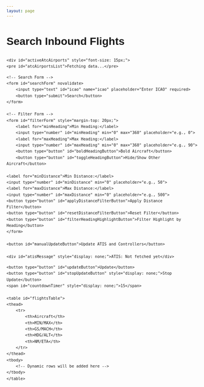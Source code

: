```yaml
---
layout: page
---
```


<style>
body {
    font-family: Helvetica, sans-serif;
    margin: 20px;
    line-height: 1.6;
}

.container {
    max-width: 800px;
    margin: auto;
}

pre {
    font-family: Helvetica, sans-serif;
    font-size: 12px;
    padding-top: 0px;
    padding-top: 0px;
}

form {
    display: flex;
    flex-wrap: wrap;
    gap: 10px;
    margin-bottom: 20px;
}

form input[type="text"], 
form input[type="number"], 
form button {
    padding: 8px;
    font-size: 14px;
    border: 1px solid #ccc;
    border-radius: 4px;
}

form button {
    background-color: #4CAF50;
    color: white;
    border: none;
    cursor: pointer;
    transition: background-color 0.3s ease;
}

form button:hover {
    background-color: #45a049;
}

table {
    width: 100%;
    border-collapse: collapse;
    margin-top: 20px;
    text-align: center;
}

tbody {
    font-size: 12px; 
}

thead th {
    padding: 5px;
    text-align: center;
    position: sticky;
    top: 0; 
    background-color: #f2f2f2;
    z-index: 1;
} 

tbody td {
    padding: 5px;
}

th, td {
    border: 1px solid #ddd;
    padding: 10px;
    text-align: center;
    font-size: 12px;
}

th {
    background-color: #f4f4f4;
    font-weight: bold;
}

#atisMessage, #controllersList {
    margin-top: 15px;
    padding: 10px;
    border-left: 4px solid #4CAF50;
    border-radius: 4px;
    font-size: 15px;
}
</style>

<body>
<div class="container">
    <h1>Search Inbound Flights</h1>
    
    <div id="activeAtcAirports" style="font-size: 15px;">
    <pre id="atcAirportsList">Fetching data...</pre>
</div>

    <!-- Search Form -->
    <form id="searchForm" novalidate>
        <input type="text" id="icao" name="icao" placeholder="Enter ICAO" required>
        <button type="submit">Search</button>
    </form>

    <!-- Filter Form -->
    <form id="filterForm" style="margin-top: 20px;">
        <label for="minHeading">Min Heading:</label>
        <input type="number" id="minHeading" min="0" max="360" placeholder="e.g., 0">
        <label for="maxHeading">Max Heading:</label>
        <input type="number" id="maxHeading" min="0" max="360" placeholder="e.g., 90">
        <button type="button" id="boldHeadingButton">Bold Aircraft</button>
        <button type="button" id="toggleHeadingButton">Hide/Show Other Aircraft</button>
        
    <label for="minDistance">Min Distance:</label>
    <input type="number" id="minDistance" min="0" placeholder="e.g., 50">
    <label for="maxDistance">Max Distance:</label>
    <input type="number" id="maxDistance" min="0" placeholder="e.g., 500">
    <button type="button" id="applyDistanceFilterButton">Apply Distance Filter</button>
    <button type="button" id="resetDistanceFilterButton">Reset Filter</button>
    <button type="button" id="filterHeadingHighlightButton">Filter Highlight by Heading</button>
    </form>
    
    <button id="manualUpdateButton">Update ATIS and Controllers</button>
    
    <div id="atisMessage" style="display: none;">ATIS: Not fetched yet</div>

<div>
    <pre id="controllersList" style="display: none;">No active ATC.</pre>
</div>

    <button type="button" id="updateButton">Update</button>
    <button type="button" id="stopUpdateButton" style="display: none;">Stop Update</button>
    <span id="countdownTimer" style="display: none;">15</span>
    
    <table id="flightsTable">
    <thead>
        <tr>
            <th>Aircraft</th>
            <th>MIN/MAX</th>
            <th>GS/MACH</th>
            <th>HDG/ALT</th>
            <th>NM/ETA</th>
        </tr>
    </thead>
    <tbody>
        <!-- Dynamic rows will be added here -->
    </tbody>
    </table>
</div>
<script src="/js/if-inbound.js"></script>
</body>